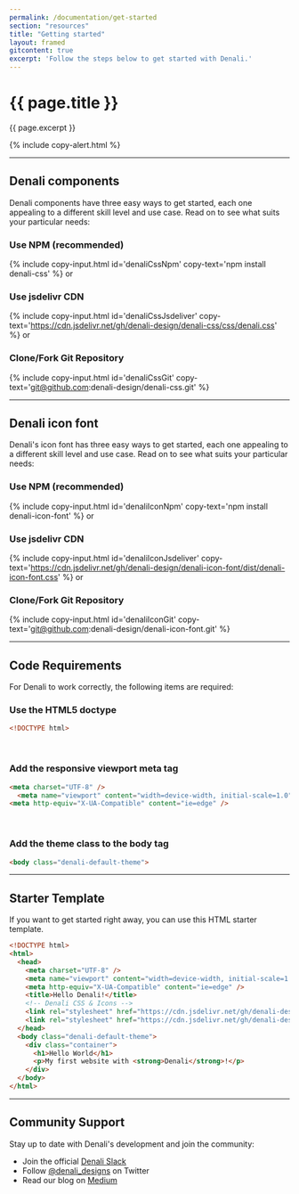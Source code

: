 ```yaml
---
permalink: /documentation/get-started
section: "resources"
title: "Getting started"
layout: framed
gitcontent: true
excerpt: 'Follow the steps below to get started with Denali.'
---
```


# {{ page.title }}
{{ page.excerpt }}

{% include copy-alert.html %}

***

## Denali components
Denali components have three easy ways to get started, each one appealing to a different skill level and use case. Read on to see what suits your particular needs:

### Use NPM (recommended)
{% include copy-input.html id='denaliCssNpm' copy-text='npm install denali-css' %}
or
### Use jsdelivr CDN
{% include copy-input.html id='denaliCssJsdeliver' copy-text='https://cdn.jsdelivr.net/gh/denali-design/denali-css/css/denali.css' %}
or
### Clone/Fork Git Repository
{% include copy-input.html id='denaliCssGit' copy-text='git@github.com:denali-design/denali-css.git' %}

***

## Denali icon font
Denali's icon font has three easy ways to get started, each one appealing to a different skill level and use case. Read on to see what suits your particular needs:

### Use NPM (recommended)
{% include copy-input.html id='denaliIconNpm' copy-text='npm install denali-icon-font' %}
or
### Use jsdelivr CDN
{% include copy-input.html id='denaliIconJsdeliver' copy-text='https://cdn.jsdelivr.net/gh/denali-design/denali-icon-font/dist/denali-icon-font.css' %}
or
### Clone/Fork Git Repository
{% include copy-input.html id='denaliIconGit' copy-text='git@github.com:denali-design/denali-icon-font.git' %}

***

## Code Requirements
For Denali to work correctly, the following items are required:

### Use the HTML5 doctype
```html
<!DOCTYPE html>
```

<br>

### Add the responsive viewport meta tag
```html
<meta charset="UTF-8" />
  <meta name="viewport" content="width=device-width, initial-scale=1.0" />
<meta http-equiv="X-UA-Compatible" content="ie=edge" />
```

<br>

### Add the theme class to the body tag
```html
<body class="denali-default-theme">
```

***

## Starter Template
If you want to get started right away, you can use this HTML starter template.

```html
<!DOCTYPE html>
<html>
  <head>
    <meta charset="UTF-8" />
    <meta name="viewport" content="width=device-width, initial-scale=1.0" />
    <meta http-equiv="X-UA-Compatible" content="ie=edge" />
    <title>Hello Denali!</title>
    <!-- Denali CSS & Icons -->
    <link rel="stylesheet" href="https://cdn.jsdelivr.net/gh/denali-design/denali-css/css/denali.css">
    <link rel="stylesheet" href="https://cdn.jsdelivr.net/gh/denali-design/denali-icon-font/dist/denali-icon-font.css">
  </head>
  <body class="denali-default-theme">
    <div class="container">
      <h1>Hello World</h1>
      <p>My first website with <strong>Denali</strong>!</p>
    </div>
  </body>
</html>
```

***

## Community Support
Stay up to date with Denali's development and join the community:

- Join the official [Denali Slack](https://denali-design.slack.com/app_redirect?channel=general)
- Follow [@denali_designs](https://twitter.com/denali_design) on Twitter
- Read our blog on [Medium](https://medium.com/denali-design)
